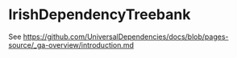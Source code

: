 # IrishDependencyTreebank

See https://github.com/UniversalDependencies/docs/blob/pages-source/_ga-overview/introduction.md

